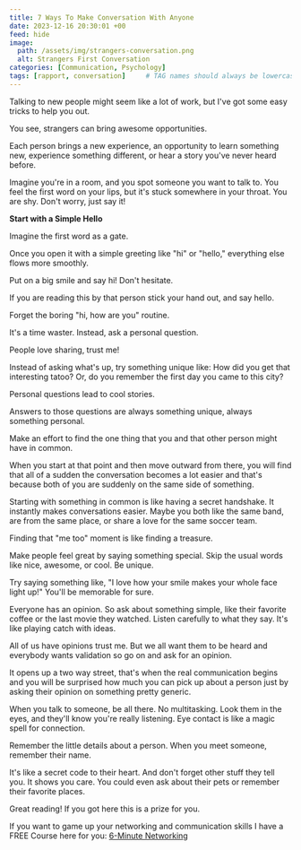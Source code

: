 ```yaml
---
title: 7 Ways To Make Conversation With Anyone
date: 2023-12-16 20:30:01 +00
feed: hide
image:
  path: /assets/img/strangers-conversation.png
  alt: Strangers First Conversation
categories: [Communication, Psychology]
tags: [rapport, conversation]     # TAG names should always be lowercase
---
```


Talking to new people might seem like a lot of work, but I've got some easy tricks to help you out. 

You see, strangers can bring awesome opportunities. 

Each person brings a new experience, an opportunity to learn something new, experience something different, or hear a story you've never heard before. 

Imagine you're in a room, and you spot someone you want to talk to. You feel the first word on your lips, but it's stuck somewhere in your throat. You are shy. Don't worry, just say it!

**Start with a Simple Hello**

Imagine the first word as a gate. 

Once you open it with a simple greeting like "hi" or "hello," everything else flows more smoothly. 

Put on a big smile and say hi! Don't hesitate. 

If you are reading this by that person stick your hand out, and say hello.

Forget the boring "hi, how are you" routine.

It's a time waster. Instead, ask a personal question. 

People love sharing, trust me! 

Instead of asking what's up, try something unique like: How did you get that interesting tatoo? Or, do you remember the first day you came to this city? 

Personal questions lead to cool stories.

Answers to those questions are always something unique, always something personal. 

Make an effort to find the one thing that you and that other person might have in common. 

When you start at that point and then move outward from there, you will find that all of a sudden the conversation becomes a lot easier and that's because both of you are suddenly on the same side of something. 

Starting with something in common is like having a secret handshake. It instantly makes conversations easier. Maybe you both like the same band, are from the same place, or share a love for the same soccer team. 

Finding that "me too" moment is like finding a treasure.

Make people feel great by saying something special. Skip the usual words like nice, awesome, or cool. Be unique. 

Try saying something like, "I love how your smile makes your whole face light up!" You'll be memorable for sure.

Everyone has an opinion. So ask about something simple, like their favorite coffee or the last movie they watched. Listen carefully to what they say. It's like playing catch with ideas.

All of us have opinions trust me. But we all want them to be heard and everybody wants validation so go on and ask for an opinion.

It opens up a two way street, that's when the real communication begins and you will be surprised how much you can pick up about a person just by asking their opinion on something pretty generic.

When you talk to someone, be all there. No multitasking. Look them in the eyes, and they'll know you're really listening. Eye contact is like a magic spell for connection.

Remember the little details about a person.
When you meet someone, remember their name.

It's like a secret code to their heart. And don't forget other stuff they tell you. It shows you care. You could even ask about their pets or remember their favorite places.

Great reading! If you got here this is a prize for you. 

If you want to game up your networking and communication skills I have a FREE Course here for you: [6-Minute Networking](https://courses.jordanharbinger.com/courses/6-minute-networking)